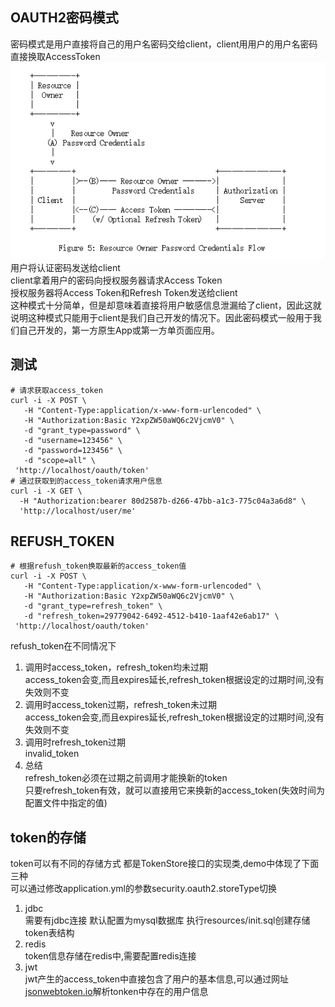 ## OAUTH2密码模式
  密码模式是用户直接将自己的用户名密码交给client，client用用户的用户名密码直接换取AccessToken
![password](passwordgrant.png)  
用户将认证密码发送给client  
client拿着用户的密码向授权服务器请求Access Token  
授权服务器将Access Token和Refresh Token发送给client  
这种模式十分简单，但是却意味着直接将用户敏感信息泄漏给了client，因此这就说明这种模式只能用于client是我们自己开发的情况下。因此密码模式一般用于我们自己开发的，第一方原生App或第一方单页面应用。
## 测试
```
# 请求获取access_token
curl -i -X POST \
   -H "Content-Type:application/x-www-form-urlencoded" \
   -H "Authorization:Basic Y2xpZW50aWQ6c2VjcmV0" \
   -d "grant_type=password" \
   -d "username=123456" \
   -d "password=123456" \
   -d "scope=all" \
 'http://localhost/oauth/token'
# 通过获取到的access_token请求用户信息
curl -i -X GET \
  -H "Authorization:bearer 80d2587b-d266-47bb-a1c3-775c04a3a6d8" \
  'http://localhost/user/me'
```
## REFUSH_TOKEN
```
# 根据refush_token换取最新的access_token值
curl -i -X POST \
   -H "Content-Type:application/x-www-form-urlencoded" \
   -H "Authorization:Basic Y2xpZW50aWQ6c2VjcmV0" \
   -d "grant_type=refresh_token" \
   -d "refresh_token=29779042-6492-4512-b410-1aaf42e6ab17" \
 'http://localhost/oauth/token'
```
refush_token在不同情况下  
1. 调用时access_token，refresh_token均未过期  
access_token会变,而且expires延长,refresh_token根据设定的过期时间,没有失效则不变
2. 调用时access_token过期，refresh_token未过期  
access_token会变,而且expires延长,refresh_token根据设定的过期时间,没有失效则不变
3. 调用时refresh_token过期  
invalid_token
4. 总结  
refresh_token必须在过期之前调用才能换新的token  
只要refresh_token有效，就可以直接用它来换新的access_token(失效时间为配置文件中指定的值)
## token的存储
token可以有不同的存储方式 都是TokenStore接口的实现类,demo中体现了下面三种  
可以通过修改application.yml的参数security.oauth2.storeType切换
1. jdbc  
需要有jdbc连接 默认配置为mysql数据库 执行resources/init.sql创建存储token表结构
2. redis  
token信息存储在redis中,需要配置redis连接
3. jwt  
jwt产生的access_token中直接包含了用户的基本信息,可以通过网址[jsonwebtoken.io](https://www.jsonwebtoken.io/)解析tonken中存在的用户信息

